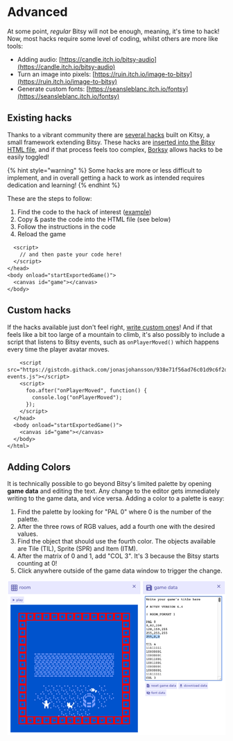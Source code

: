 # Advanced

At some point, _regular_ Bitsy will not be enough, meaning, it's time to hack! Now, most hacks require some level of coding, whilst others are more like tools:

* Adding audio: [https://candle.itch.io/bitsy-audio](https://candle.itch.io/bitsy-audio)
* Turn an image into pixels: [https://ruin.itch.io/image-to-bitsy](https://ruin.itch.io/image-to-bitsy)
* Generate custom fonts: [https://seansleblanc.itch.io/fontsy](https://seansleblanc.itch.io/fontsy)

## Existing hacks

Thanks to a vibrant community there are [several hacks](https://github.com/seleb/bitsy-hacks) built on Kitsy, a small framework extending Bitsy. These hacks are [inserted into the Bitsy HTML file](https://github.com/seleb/bitsy-hacks#how-to-use), and if that process feels too complex, [Borksy](https://ayolland.itch.io/borksy) allows hacks to be easily toggled!

{% hint style="warning" %}
Some hacks are more or less difficult to implement, and in overall getting a hack to work as intended requires dedication and learning!
{% endhint %}

These are the steps to follow:

1. Find the code to the hack of interest \([example](https://github.com/seleb/bitsy-hacks/blob/master/dist/dialog-audio.js)\)
2. Copy & paste the code into the HTML file \(see below\)
3. Follow the instructions in the code
4. Reload the game

```markup
  <script>
    // and then paste your code here!
  </script>
</head>
<body onload="startExportedGame()">
  <canvas id="game"></canvas>
</body>
```

## Custom hacks

If the hacks available just don't feel right, [write custom ones](https://github.com/seleb/bitsy-hacks/wiki)! And if that feels like a bit too large of a mountain to climb, it's also possibly to include a script that listens to Bitsy events, such as `onPlayerMoved()` which happens every time the player avatar moves.

```markup
    <script src="https://gistcdn.githack.com/jonasjohansson/938e71f56ad76c01d9c6f2d7c2fed3c5/raw/e7270bc2bb73315abd7faa6fe50790c7c27ec57d/kitsy-events.js"></script>
    <script>
      foo.after("onPlayerMoved", function() {
        console.log("onPlayerMoved");
      });
    </script>
  </head>
  <body onload="startExportedGame()">
    <canvas id="game"></canvas>
  </body>
</html>
```

## **Adding Colors**

It is technically possible to go beyond Bitsy's limited palette by opening **game data** and editing the text. Any change to the editor gets immediately writing to the game data, and vice versa. Adding a color to a palette is easy:

1. Find the palette by looking for "PAL 0" where 0 is the number of the palette.
2. After the three rows of RGB values, add a fourth one with the desired values.
3. Find the object that should use the fourth color. The objects available are Tile \(TIL\), Sprite \(SPR\) and Item \(ITM\).
4. After the matrix of 0 and 1, add "COL 3". It's 3 because the Bitsy starts counting at 0!
5. Click anywhere outside of the game data window to trigger the change.

![](../../../../.gitbook/assets/roomgamedata.jpg)



